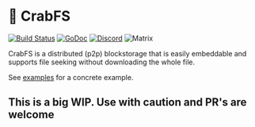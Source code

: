 # 🦀 CrabFS

[![Build Status](https://travis-ci.com/runletapp/crabfs.svg?branch=master)](https://travis-ci.com/runletapp/crabfs)
[![GoDoc](https://godoc.org/github.com/simbahebinbo/crabfs?status.svg)](https://godoc.org/github.com/simbahebinbo/crabfs)
[![Discord](https://img.shields.io/discord/536517455284273192.svg)](https://discord.gg/fp2VqVC)
![Matrix](https://img.shields.io/matrix/crabfs:matrix.org.svg?label=%23crabfs%3Amatrix.org)

CrabFS is a distributed (p2p) blockstorage that is easily embeddable and supports file seeking without downloading the whole file.

See [examples](https://github.com/simbahebinbo/crabfs/tree/master/examples) for a concrete example.

## This is a big WIP. Use with caution and PR's are welcome